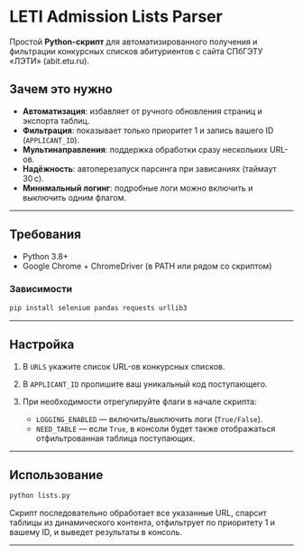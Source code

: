 # LETI Admission Lists Parser

Простой **Python-скрипт** для автоматизированного получения и фильтрации конкурсных списков абитуриентов с сайта СПбГЭТУ «ЛЭТИ» (abit.etu.ru).

## Зачем это нужно

* **Автоматизация**: избавляет от ручного обновления страниц и экспорта таблиц.
* **Фильтрация**: показывает только приоритет 1 и запись вашего ID (`APPLICANT_ID`).
* **Мультинаправления**: поддержка обработки сразу нескольких URL-ов.
* **Надёжность**: автоперезапуск парсинга при зависаниях (таймаут 30 с).
* **Минимальный логинг**: подробные логи можно включить и выключить одним флагом.

---

## Требования

* Python 3.8+
* Google Chrome + ChromeDriver (в PATH или рядом со скриптом)

### Зависимости

```bash
pip install selenium pandas requests urllib3
```

---

## Настройка

1. В `URLS` укажите список URL-ов конкурсных списков.
2. В `APPLICANT_ID` пропишите ваш уникальный код поступающего.
3. При необходимости отрегулируйте флаги в начале скрипта:

   * `LOGGING_ENABLED` — включить/выключить логи (`True/False`).
   * `NEED_TABLE` — если `True`, в консоли будет также отображаться отфильтрованная таблица поступающих.

---

## Использование

```bash
python lists.py
```

Скрипт последовательно обработает все указанные URL, спарсит таблицы из динамического контента, отфильтрует по приоритету 1 и вашему ID, и выведет результаты в консоль.

---


